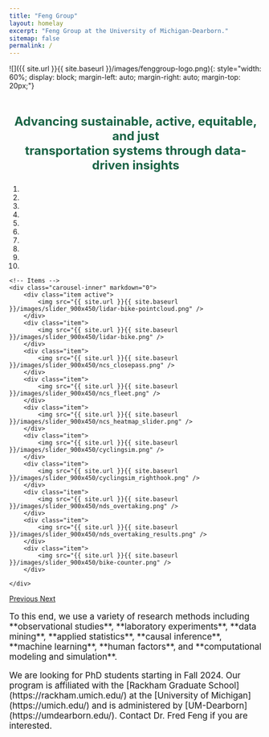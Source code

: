 ```yaml
---
title: "Feng Group"
layout: homelay
excerpt: "Feng Group at the University of Michigan-Dearborn."
sitemap: false
permalink: /
---
```


![]({{ site.url }}{{ site.baseurl }}/images/fenggroup-logo.png){: style="width: 60%; display: block; margin-left: auto; margin-right: auto; margin-top: 20px;"}

<div style="font-size:24px; font-weight:bold; text-align:center; padding-top: 10px; color: #196345">
<p>Advancing sustainable, active, equitable, and just <br>transportation systems through data-driven insights</p>
</div>

<div markdown="0" id="carousel" class="carousel slide" data-ride="carousel" data-interval="5000" data-pause="hover" >
    <ol class="carousel-indicators">
        <li data-target="#carousel" data-slide-to="0" class="active"></li>
        <li data-target="#carousel" data-slide-to="1"></li>
        <li data-target="#carousel" data-slide-to="2"></li>
        <li data-target="#carousel" data-slide-to="3"></li>
        <li data-target="#carousel" data-slide-to="4"></li>
        <li data-target="#carousel" data-slide-to="5"></li>
        <li data-target="#carousel" data-slide-to="6"></li>
        <li data-target="#carousel" data-slide-to="7"></li>
        <li data-target="#carousel" data-slide-to="8"></li>
        <li data-target="#carousel" data-slide-to="9"></li>
    </ol>

    <!-- Items -->
    <div class="carousel-inner" markdown="0">
        <div class="item active">
            <img src="{{ site.url }}{{ site.baseurl }}/images/slider_900x450/lidar-bike-pointcloud.png" />
        </div>
        <div class="item">
            <img src="{{ site.url }}{{ site.baseurl }}/images/slider_900x450/lidar-bike.png" />
        </div>
        <div class="item">
            <img src="{{ site.url }}{{ site.baseurl }}/images/slider_900x450/ncs_closepass.png" />
        </div>
        <div class="item">
            <img src="{{ site.url }}{{ site.baseurl }}/images/slider_900x450/ncs_fleet.png" />
        </div>
        <div class="item">
            <img src="{{ site.url }}{{ site.baseurl }}/images/slider_900x450/ncs_heatmap_slider.png" />
        </div>
        <div class="item">
            <img src="{{ site.url }}{{ site.baseurl }}/images/slider_900x450/cyclingsim.png" />
        </div>
        <div class="item">
            <img src="{{ site.url }}{{ site.baseurl }}/images/slider_900x450/cyclingsim_righthook.png" />
        </div>
        <div class="item">
            <img src="{{ site.url }}{{ site.baseurl }}/images/slider_900x450/nds_overtaking.png" />
        </div>
        <div class="item">
            <img src="{{ site.url }}{{ site.baseurl }}/images/slider_900x450/nds_overtaking_results.png" />
        </div>
        <div class="item">
            <img src="{{ site.url }}{{ site.baseurl }}/images/slider_900x450/bike-counter.png" />
        </div>   

    </div>
  <a class="left carousel-control" href="#carousel" role="button" data-slide="prev">
    <span class="glyphicon glyphicon-chevron-left" aria-hidden="true"></span>
    <span class="sr-only">Previous</span>
  </a>
  <a class="right carousel-control" href="#carousel" role="button" data-slide="next">
    <span class="glyphicon glyphicon-chevron-right" aria-hidden="true"></span>
    <span class="sr-only">Next</span>
  </a>
</div>

<div style="font-size:17px;">
<p>
To this end, we use a variety of research methods including
**observational studies**,
**laboratory experiments**,
**data mining**,
**applied statistics**, 
**causal inference**,
**machine learning**,
**human factors**, and
**computational modeling and simulation**. 
</p>
<p>
We are looking for PhD students starting in Fall 2024. 
Our program is affiliated with the [Rackham Graduate School](https://rackham.umich.edu/) at the [University of Michigan](https://umich.edu/)
and is administered by [UM-Dearborn](https://umdearborn.edu/). 
Contact Dr. Fred Feng if you are interested.
</p>
</div>
<br>
